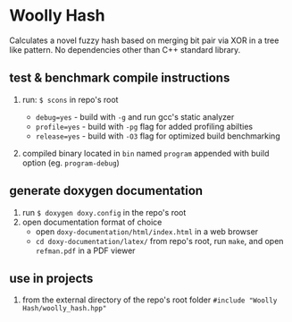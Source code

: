 # Woolly Hash

Calculates a novel fuzzy hash based on merging bit pair via XOR in a tree like pattern. No dependencies other than C++ standard library.

## test & benchmark compile instructions

1. run: `$ scons` in repo's root
    - `debug=yes` - build with `-g` and run gcc's static analyzer
    - `profile=yes` - build with `-pg` flag for added profiling abilties
    - `release=yes` - build with `-O3` flag for optimized build benchmarking

2. compiled binary located in `bin` named `program` appended with build option (eg. `program-debug`)

## generate doxygen documentation

1. run `$ doxygen doxy.config` in the repo's root
2. open documentation format of choice
    - open `doxy-documentation/html/index.html` in a web browser
    - `cd doxy-documentation/latex/` from repo's root, run `make`, and open `refman.pdf` in a PDF viewer

## use in projects

1. from the external directory of the repo's root folder `#include "Woolly Hash/woolly_hash.hpp"`
